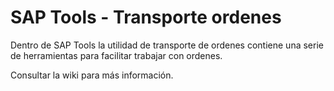 # SAP Tools - Transporte ordenes

Dentro de SAP Tools la utilidad de transporte de ordenes contiene una serie de herramientas para facilitar trabajar con ordenes.

Consultar la wiki para más información.
